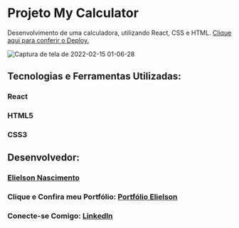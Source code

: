 # Projeto My Calculator

Desenvolvimento de uma calculadora, utilizando React, CSS e HTML.
[Clique aqui para conferir o Deploy.](https://elielsondev.github.io/my-calculator/)

![Captura de tela de 2022-02-15 01-06-28](https://user-images.githubusercontent.com/83602931/153993018-4af17db5-6f7e-45e2-8d11-28cc53239df1.png)

## Tecnologias e Ferramentas Utilizadas:
<h3>React</h3>
<h3>HTML5</h3>
<h3>CSS3</h3>
 
## Desenvolvedor:
[<h3><b>Elielson Nascimento</b></h3>](https://github.com/elielsondev)

### Clique e Confira meu Portfólio: [Portfólio Elielson](https://elielsondev.github.io/elielson-web-portifolio/)

### Conecte-se Comigo: [LinkedIn](https://www.linkedin.com/in/elielsondev/)

